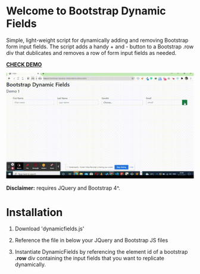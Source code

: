 # Welcome to Bootstrap Dynamic Fields

Simple, light-weight script for dynamically adding and removing Bootstrap form input fields. The script adds a handy + and - button to a Bootstrap .row div that dublicates and removes a row of form input fields as needed. 

<a href="https://jamzykimani.github.io/bootstrap-dynamic-fields/demo/demo.html" target="_blank">**CHECK DEMO**</a>  

![Dynamic form fields for Bootstrap](https://github.com/JamzyKimani/bootstrap-dynamic-fields/blob/main/demo/demo.gif)

**Disclaimer:** requires JQuery and Bootstrap 4^.
 
# Installation

 1. Download 'dynamicfields.js'
 2. Reference the file in below your JQuery and Bootstrap JS files
     > <script  src="path/to/dynamicfields.js"></script>
     
 3. Instantiate DynamicFields by referencing the element id of a bootstrap **.row** div containing the input fields that you want to replicate dynamically.
    > <script>$('#id_of_row)').DynamicFields();</script>

